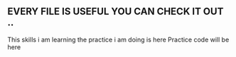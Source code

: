 <H2>EVERY FILE IS USEFUL YOU CAN CHECK IT OUT ..</H2>
This skills i am learning the practice i am doing is here 
 Practice code will be here 
